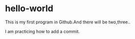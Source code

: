 # hello-world
This is my first program in Github.And there will be two,three..

I am practicing how to add a commit.
